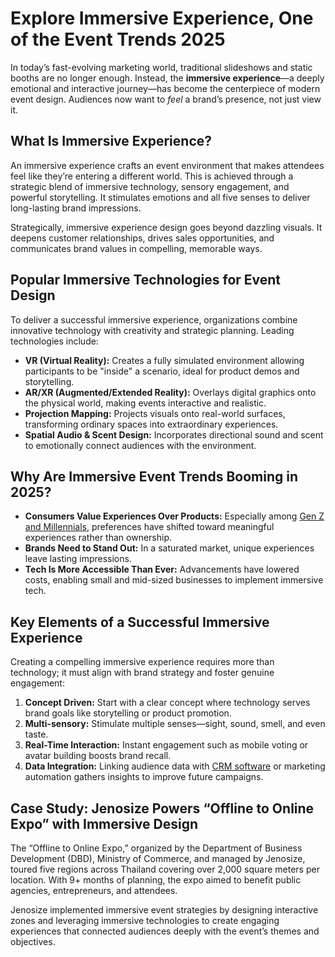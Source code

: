 # Explore Immersive Experience, One of the Event Trends 2025

In today’s fast-evolving marketing world, traditional slideshows and static booths are no longer enough. Instead, the **immersive experience**—a deeply emotional and interactive journey—has become the centerpiece of modern event design. Audiences now want to *feel* a brand’s presence, not just view it.

## What Is Immersive Experience?

An immersive experience crafts an event environment that makes attendees feel like they’re entering a different world. This is achieved through a strategic blend of immersive technology, sensory engagement, and powerful storytelling. It stimulates emotions and all five senses to deliver long-lasting brand impressions.

Strategically, immersive experience design goes beyond dazzling visuals. It deepens customer relationships, drives sales opportunities, and communicates brand values in compelling, memorable ways.

## Popular Immersive Technologies for Event Design

To deliver a successful immersive experience, organizations combine innovative technology with creativity and strategic planning. Leading technologies include:

- **VR (Virtual Reality):** Creates a fully simulated environment allowing participants to be "inside" a scenario, ideal for product demos and storytelling.
- **AR/XR (Augmented/Extended Reality):** Overlays digital graphics onto the physical world, making events interactive and realistic.
- **Projection Mapping:** Projects visuals onto real-world surfaces, transforming ordinary spaces into extraordinary experiences.
- **Spatial Audio & Scent Design:** Incorporates directional sound and scent to emotionally connect audiences with the environment.

## Why Are Immersive Event Trends Booming in 2025?

- **Consumers Value Experiences Over Products:** Especially among [Gen Z and Millennials](https://www.jenosize.com/en/ideas/understand-people-and-consumer/understand-customer-generation), preferences have shifted toward meaningful experiences rather than ownership.
- **Brands Need to Stand Out:** In a saturated market, unique experiences leave lasting impressions.
- **Tech Is More Accessible Than Ever:** Advancements have lowered costs, enabling small and mid-sized businesses to implement immersive tech.

## Key Elements of a Successful Immersive Experience

Creating a compelling immersive experience requires more than technology; it must align with brand strategy and foster genuine engagement:

1. **Concept Driven:** Start with a clear concept where technology serves brand goals like storytelling or product promotion.
2. **Multi-sensory:** Stimulate multiple senses—sight, sound, smell, and even taste.
3. **Real-Time Interaction:** Instant engagement such as mobile voting or avatar building boosts brand recall.
4. **Data Integration:** Linking audience data with [CRM software](https://www.jenosize.com/en/ideas/transformation-and-technology/crm-software-recommendations) or marketing automation gathers insights to improve future campaigns.

## Case Study: Jenosize Powers “Offline to Online Expo” with Immersive Design

The “Offline to Online Expo,” organized by the Department of Business Development (DBD), Ministry of Commerce, and managed by Jenosize, toured five regions across Thailand covering over 2,000 square meters per location. With 9+ months of planning, the expo aimed to benefit public agencies, entrepreneurs, and attendees.

Jenosize implemented immersive event strategies by designing interactive zones and leveraging immersive technologies to create engaging experiences that connected audiences deeply with the event’s themes and objectives.
